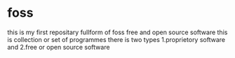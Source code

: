 # foss
this is my first repositary
fullform of foss free and open source software 
this is collection or set of programmes
there is two types 1.proprietory software and 2.free or open source software

